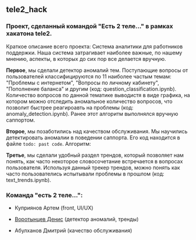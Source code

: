 ## tele2_hack

### Проект, сделанный командой "Есть 2 теле..." в рамках хакатона tele2.

Краткое описание всего проекта: Система аналитики для работников поддержки. Наша система затрагивает наиболее важные, по нашему мнению, аспекты, в которых до сих пор все делается вручную. 

**Первое**, мы сделали детектор аномалий тем. Поступающие вопросы от пользователей классифицируются по 11 наиболее частым темам: "Проблемы с интернетом", "Вопросы по личному кабинету", "Пополнение баланса" и другим (код: question_classification.ipynb). Количество вопросов по данной тематике выводистя в виде графика, на котором можно отследить аномальное количество вопросов, что позволит быстрее реагироавть на проблемы (код: anomaly_detection.ipynb). Ранее этот алгоритм выполнялся вручную саппортом. 

**Второе**, мы позаботились над качеством обслуживания. Мы научились детектировать аномалии в поведении саппорта. Его код находится в файле `todo: past code`.  Алгоритм:

**Третье**, мы сделали удобный раздел трендов, который позволяет нам понять, как часто некоторое словосочетание встречается в вопросах пользователя. Используя данный трекер трендов, можно понять как часто пользователись испытывали проблемы в прошлом (код: text_trends.ipynb).


### Команда "есть 2 теле...":

* Куприянов Артем (front, UI/UX)

* [Воротынцев Денис](https://www.linkedin.com/in/denis-vorotyntsev/) (детектор аномалий, тренды)

* Абулханов Дмитрий (качество обслуживания)
